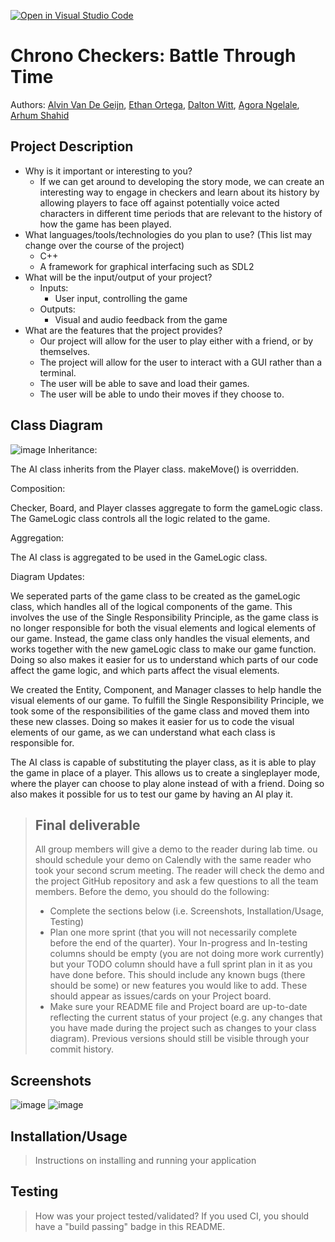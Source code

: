 [![Open in Visual Studio Code](https://classroom.github.com/assets/open-in-vscode-c66648af7eb3fe8bc4f294546bfd86ef473780cde1dea487d3c4ff354943c9ae.svg)](https://classroom.github.com/online_ide?assignment_repo_id=9909951&assignment_repo_type=AssignmentRepo)
 
# Chrono Checkers: Battle Through Time
 
 Authors: [Alvin Van De Geijn](https://github.com/avan046), [Ethan Ortega](https://github.com/YoungsterEthan), [Dalton Witt](https://github.com/citrushappy), [Agora Ngelale](https://github.com/AgoraNgelale), [Arhum Shahid](https://github.com/codingwitharhum)

## Project Description
  * Why is it important or interesting to you?
    * If we can get around to developing the story mode, we can create an interesting way to engage in checkers and learn about its history by allowing players to face off against potentially voice acted characters in different time periods that are relevant to the history of how the game has been played.
  * What languages/tools/technologies do you plan to use? (This list may change over the course of the project)
    * C++
    * A framework for graphical interfacing such as SDL2
  * What will be the input/output of your project?
    * Inputs:
      * User input, controlling the game
    * Outputs:
      * Visual and audio feedback from the game
  * What are the features that the project provides?
    * Our project will allow for the user to play either with a friend, or by themselves.
    * The project will allow for the user to interact with a GUI rather than a terminal.
    * The user will be able to save and load their games.
    * The user will be able to undo their moves if they choose to.


## Class Diagram
![image](https://user-images.githubusercontent.com/100615723/221384062-35e201ac-90d9-4330-b25e-33e9f6866aa6.png)
Inheritance: 

The AI class inherits from the Player class. makeMove() is overridden.

Composition: 

Checker, Board, and Player classes aggregate to form the gameLogic class. The GameLogic class controls all the logic related to the game.

Aggregation:

The AI class is aggregated to be used in the GameLogic class.

Diagram Updates:

We seperated parts of the game class to be created as the gameLogic class, which handles all of the logical components of the game. This involves the use of the Single Responsibility Principle, as the game class is no longer responsible for both the visual elements and logical elements of our game. Instead, the game class only handles the visual elements, and works together with the new gameLogic class to make our game function. Doing so also makes it easier for us to understand which parts of our code affect the game logic, and which parts affect the visual elements.

We created the Entity, Component, and Manager classes to help handle the visual elements of our game. To fulfill the Single Responsibility Principle, we took some of the responsibilities of the game class and moved them into these new classes. Doing so makes it easier for us to code the visual elements of our game, as we can understand what each class is responsible for.

The AI class is capable of substituting the player class, as it is able to play the game in place of a player. This allows us to create a singleplayer mode, where the player can choose to play alone instead of with a friend. Doing so also makes it possible for us to test our game by having an AI play it.
 
 > ## Final deliverable
 > All group members will give a demo to the reader during lab time. ou should schedule your demo on Calendly with the same reader who took your second scrum meeting. The reader will check the demo and the project GitHub repository and ask a few questions to all the team members. 
 > Before the demo, you should do the following:
 > * Complete the sections below (i.e. Screenshots, Installation/Usage, Testing)
 > * Plan one more sprint (that you will not necessarily complete before the end of the quarter). Your In-progress and In-testing columns should be empty (you are not doing more work currently) but your TODO column should have a full sprint plan in it as you have done before. This should include any known bugs (there should be some) or new features you would like to add. These should appear as issues/cards on your Project board.
 > * Make sure your README file and Project board are up-to-date reflecting the current status of your project (e.g. any changes that you have made during the project such as changes to your class diagram). Previous versions should still be visible through your commit history. 
 
 ## Screenshots
 ![image](https://user-images.githubusercontent.com/100615723/224218172-b7b9e9f1-16d9-4dab-829f-cb9f8ebb7b73.png)
 ![image](https://user-images.githubusercontent.com/100615723/224218283-ab4c86f8-ba88-466e-8a68-1784e22fafed.png)

 ## Installation/Usage
 > Instructions on installing and running your application
 
 ## Testing
 > How was your project tested/validated? If you used CI, you should have a "build passing" badge in this README.
 
